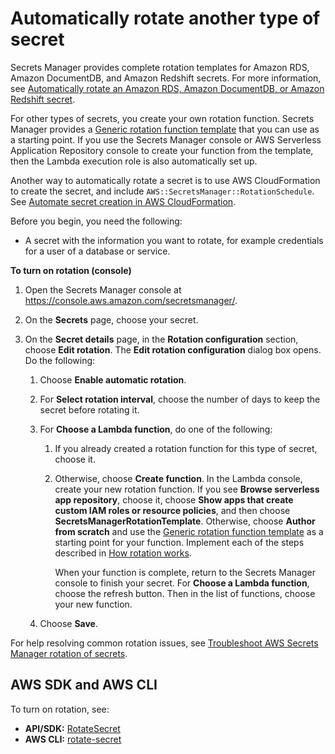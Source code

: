 # Automatically rotate another type of secret<a name="rotate-secrets_turn-on-for-other"></a>

Secrets Manager provides complete rotation templates for Amazon RDS, Amazon DocumentDB, and Amazon Redshift secrets\. For more information, see [Automatically rotate an Amazon RDS, Amazon DocumentDB, or Amazon Redshift secret](rotate-secrets_turn-on-for-db.md)\.

For other types of secrets, you create your own rotation function\. Secrets Manager provides a [Generic rotation function template](reference_available-rotation-templates.md#sar-template-generic) that you can use as a starting point\. If you use the Secrets Manager console or AWS Serverless Application Repository console to create your function from the template, then the Lambda execution role is also automatically set up\. 

Another way to automatically rotate a secret is to use AWS CloudFormation to create the secret, and include `AWS::SecretsManager::RotationSchedule`\. See [Automate secret creation in AWS CloudFormation](https://docs.aws.amazon.com/secretsmanager/latest/userguide/integrating_cloudformation.html)\.

 

Before you begin, you need the following:
+ A secret with the information you want to rotate, for example credentials for a user of a database or service\.

**To turn on rotation \(console\)**

1. Open the Secrets Manager console at [https://console\.aws\.amazon\.com/secretsmanager/](https://console.aws.amazon.com/secretsmanager/)\.

1. On the **Secrets** page, choose your secret\.

1. On the **Secret details** page, in the **Rotation configuration** section, choose **Edit rotation**\. The **Edit rotation configuration** dialog box opens\. Do the following:

   1. Choose **Enable automatic rotation**\.

   1. For **Select rotation interval**, choose the number of days to keep the secret before rotating it\.

   1. For **Choose a Lambda function**, do one of the following:

      1. If you already created a rotation function for this type of secret, choose it\.

      1. Otherwise, choose **Create function**\. In the Lambda console, create your new rotation function\. If you see **Browse serverless app repository**, choose it, choose **Show apps that create custom IAM roles or resource policies**, and then choose **SecretsManagerRotationTemplate**\. Otherwise, choose **Author from scratch** and use the [Generic rotation function template](reference_available-rotation-templates.md#sar-template-generic) as a starting point for your function\. Implement each of the steps described in [How rotation works](rotate-secrets_how.md)\.

         When your function is complete, return to the Secrets Manager console to finish your secret\. For **Choose a Lambda function**, choose the refresh button\. Then in the list of functions, choose your new function\.

   1. Choose **Save**\.

For help resolving common rotation issues, see [Troubleshoot AWS Secrets Manager rotation of secrets](troubleshoot_rotation.md)\.

## AWS SDK and AWS CLI<a name="rotating-secrets-other_cli"></a>

To turn on rotation, see:
+ **API/SDK:** [RotateSecret](https://docs.aws.amazon.com/secretsmanager/latest/apireference/API_RotateSecret.html)
+ **AWS CLI:** [rotate\-secret](https://docs.aws.amazon.com/cli/latest/reference/secretsmanager/rotate-secret.html)